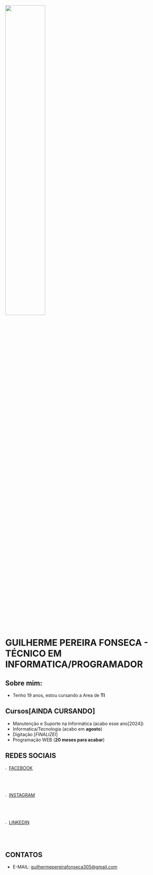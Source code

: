 <!-- Imagem referente ao HTML -->
 <img src="https://www.thecoderpedia.com/wp-content/uploads/2020/06/Is-HTML-a-Programming-Language.jpg" width="50%">

# GUILHERME PEREIRA FONSECA - TÉCNICO EM INFORMATICA/PROGRAMADOR

## Sobre mim:
- Tenho 19 anos, estou cursando a Area de **TI**

## Cursos[AINDA CURSANDO]
- Manutenção e Suporte na Informática (acabo esse ano[2024])
- Informatica/Tecnologia (acabo em **agosto**)
- Digitação [*FINALIZEI*]
- Programação WEB (**20 meses para acabar**)

## REDES SOCIAIS
<img src="https://upload.wikimedia.org/wikipedia/commons/6/6c/Facebook_Logo_2023.png" width="1.5%">  [FACEBOOK](https://www.facebook.com/guilherme.fonteseca.3?locale=pt_BR)
<br>
<br>
<img src="https://www.pngkey.com/png/full/283-2831746_insta-icon-instagram.png" width="1.5%">  [INSTAGRAM](https://www.instagram.com/guilherme_pereira_fonseca19/)
<br>
<br>
<img src="https://cdn-icons-png.flaticon.com/256/174/174857.png" width="1.5%">  [LINKEDIN](https://www.linkedin.com/in/guilherme-pereira-fonseca-8848502a8/)

## CONTATOS
- E-MAIL: guilhermepereirafonseca305@gmail.com
